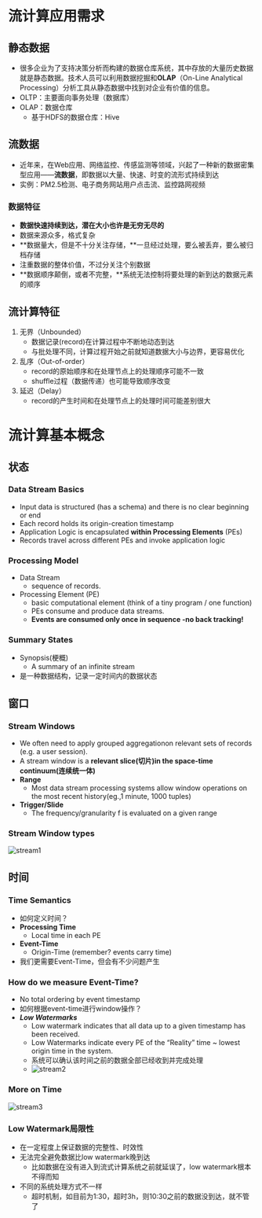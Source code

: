 # 流计算应用需求

## 静态数据

- 很多企业为了支持决策分析而构建的数据仓库系统，其中存放的大量历史数据就是静态数据。技术人员可以利用数据挖掘和**OLAP**（On-Line Analytical Processing）分析工具从静态数据中找到对企业有价值的信息。
- OLTP：主要面向事务处理（数据库）
- OLAP：数据仓库
  - 基于HDFS的数据仓库：Hive

## 流数据

- 近年来，在Web应用、网络监控、传感监测等领域，兴起了一种新的数据密集型应用——**流数据**，即数据以大量、快速、时变的流形式持续到达
- 实例：PM2.5检测、电子商务网站用户点击流、监控路网视频

### 数据特征

- **数据快速持续到达，潜在大小也许是无穷无尽的**
- 数据来源众多，格式复杂
- **数据量大，但是不十分关注存储，**一旦经过处理，要么被丢弃，要么被归档存储
- 注重数据的整体价值，不过分关注个别数据
- **数据顺序颠倒，或者不完整，**系统无法控制将要处理的新到达的数据元素的顺序

## 流计算特征

1. 无界（Unbounded）
   - 数据记录(record)在计算过程中不断地动态到达
   - 与批处理不同，计算过程开始之前就知道数据大小与边界，更容易优化
2. 乱序（Out-of-order）
   - record的原始顺序和在处理节点上的处理顺序可能不一致
   - shuffle过程（数据传递）也可能导致顺序改变
3. 延迟（Delay）
   - record的产生时间和在处理节点上的处理时间可能差别很大

# 流计算基本概念

## 状态

### Data Stream Basics

- Input data is structured (has a schema) and there is no clear beginning or end
- Each record holds its origin-creation timestamp
- Application Logic is encapsulated **within Processing Elements** (PEs)
- Records travel across different PEs and invoke application logic

### Processing Model

- Data Stream 
  - sequence of records.
- Processing Element (PE)
  - basic computational element (think of a tiny program / one function)
  - PEs consume and produce data streams.
  - **Events are consumed only once in sequence -no back tracking!**

### Summary States

- Synopsis(梗概)
  - A summary of an infinite stream
- 是一种数据结构，记录一定时间内的数据状态

## 窗口

### Stream Windows

- We often need to apply grouped aggregationon relevant sets of records (e.g. a user session).
- A stream window is a **relevant slice(切片)in the space-time continuum(连续统一体)**
- **Range**
  - Most data stream processing systems allow window operations on the most recent history(eg.,1 minute, 1000 tuples)
- **Trigger/Slide**
  - The frequency/granularity f is evaluated on a given range

### Stream Window types

![stream1](/images/stream1.png)

## 时间

### Time Semantics

- 如何定义时间？
- **Processing Time**
  - Local time in each PE
- **Event-Time**
  - Origin-Time (remember? events carry time)
- 我们更需要Event-Time，但会有不少问题产生

### How do we measure Event-Time?

- No total ordering by event timestamp
- 如何根据event-time进行window操作？
- ***Low Watermarks***
  - Low watermark indicates that all data up to a given timestamp has been received.
  - Low Watermarks indicate every PE of the “Reality” time ~ lowest origin time in the system.
  - 系统可以确认该时间之前的数据全部已经收到并完成处理
  - ![stream2](/images/stream2.png)

### More on Time

![stream3](/images/stream3.png)

### Low Watermark局限性

- 在一定程度上保证数据的完整性、时效性
- 无法完全避免数据比low watermark晚到达
  - 比如数据在没有进入到流式计算系统之前就延误了，low watermark根本不得而知
- 不同的系统处理方式不一样
  - 超时机制，如目前为1:30，超时3h，则10:30之前的数据没到达，就不管了